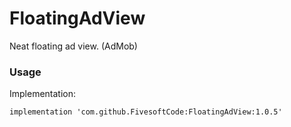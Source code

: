 # FloatingAdView
Neat floating ad view. (AdMob)

### Usage

Implementation: 

    implementation 'com.github.FivesoftCode:FloatingAdView:1.0.5'
